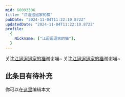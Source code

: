 ```yaml
---
mid: 60093306
title: "江迢迢迢家的猫"
pubDate: "2024-11-04T11:22:10.872Z"
updatedDate: "2024-11-04T11:22:10.872Z"
profile:
  {
    Nickname: ["江迢迢迢家的猫"],
  }
---
```


关注[江迢迢迢家的猫](https://space.bilibili.com/60093306)谢谢喵~ 关注[江迢迢迢家的猫](https://space.bilibili.com/60093306)谢谢喵~

## 此条目有待补充
你可以在[这里](https://github.com/Yuhanawa/VTuber.ICU/edit/master/src/content/v/江迢迢迢家的猫/index.md)编辑本文
